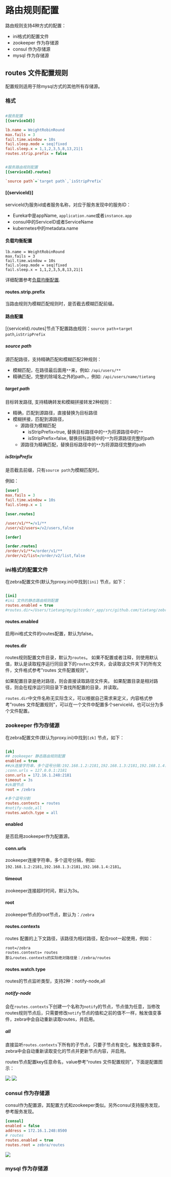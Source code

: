 # 路由规则配置

路由规则支持4种方式的配置：

- ini格式的配置文件
- zookeeper 作为存储源
- consul 作为存储源
- mysql 作为存储源



## routes 文件配置规则

配置规则适用于除mysql方式的其他所有存储源。

### 格式

```ini

#服务配置
[{serviceId}]

lb.name = WeightRobinRound
max.fails = 3
fail.time.window = 10s
fail.sleep.mode = seq|fixed
fail.sleep.x = 1,1,2,3,5,8,13,21|1
routes.strip.prefix = false


#服务路由规则配置
[{serviceId}.routes]

`source path`=`target path`,`isStripPrefix`

```




#### [{serviceId}]
serviceId为服务id或者服务名称，对应于服务发现中的服务ID：

- Eureka中是appName, `application.name`或者`instance.app`
- consul中的ServiceID或者ServiceName
- kubernetes中的metadata.name


#### 负载均衡配置

```
lb.name = WeightRobinRound
max.fails = 3
fail.time.window = 10s
fail.sleep.mode = seq|fixed
fail.sleep.x = 1,1,2,3,5,8,13,21|1
```

详细配置参考[负载均衡配置](<lb.md>).



#### routes.strip.prefix  

当路由规则为模糊匹配规则时，是否截去模糊匹配前缀。


#### 路由配置

[{serviceId}.routes]节点下配置路由规则：`source path`=`target path`,`isStripPrefix`

##### source path

源匹配路径，支持精确匹配和模糊匹配2种规则：

- 模糊匹配，在路径最后面用`**`来，例如: `/api/users/**`
- 精确匹配，完整的除域名之外的path，，例如: `/api/users/name/tietang`

##### target path

目标转发路径, 支持精确转发和模糊拼接转发2种规则：

- 精确，匹配到源路径，直接替换为目标路径
- 模糊拼接，匹配到源路径，
	- 源路径为模糊匹配
		- isStripPrefix=true, 替换目标路径中的`**`为将源路径中的`**`
		- isStripPrefix=false, 替换目标路径中的`**`为将源路径完整的path
	- 源路径为精确匹配，替换目标路径中的`**`为将源路径完整的path
		
##### isStripPrefix

是否截去前缀，只有`source path`为模糊匹配时。




  
例如：

```ini
[user]
max.fails = 3
fail.time.window = 10s
fail.sleep.x = 1

[user.routes]

/user/v1/**=/v1/**
/user/v2/users=/v2/users,false

[order]

[order.routes]
/order/v1/**=/order/v1/**
/order/v2/list=/order/v2/list,false


```




### ini格式的配置文件

在zebra配置文件(默认为proxy.ini)中找到`[ini]` 节点，如下：

```ini

[ini]
#ini 文件的静态路由规则配置
routes.enabled = true
#routes.dir=/Users/tietang/my/gitcode/r_app/src/github.com/tietang/zebra/example/routes

```

#### routes.enabled 

启用ini格式文件的routes配置，默认为false。

#### routes.dir 

routes规则配置文件目录，默认为`routes`。
如果不配置或者注释，则使用默认值，默认是读取程序运行同目录下的`routes`文件夹，会读取该文件夹下的所有文件，文件格式参考"routes 文件配置规则"。
 
如果配置目录是绝对路径，则会直接读取路径文件夹。
如果配置目录是相对路径，则会在程序运行同目录下查找所配置的目录，并读取。

`routes.dir`中文件名称无实际含义，可以根据自己需求来定义，内容格式参考"routes 文件配置规则"，可以在一个文件中配置多个serviceId，也可以分为多个文件配置。


### zookeeper 作为存储源


在zebra配置文件(默认为proxy.ini)中找到`[zk]` 节点，如下：

```ini

[zk]
## zookeeper 静态路由规则配置
enabled = true
##zk连接字符串，多个逗号分隔:192.168.1.2:2181,192.168.1.3:2181,192.168.1.4:2181
;conn.urls = 127.0.0.1:2181
conn.urls = 172.16.1.248:2181
timeout = 3s
#zk跟节点
root = /zebra

#多个逗号分割
routes.contexts = routes
#notify-node,all
routes.watch.type = all

```

#### enabled 

是否启用zookeeper作为配置源。

#### conn.urls 

zookeeper连接字符串，多个逗号分隔，例如: `192.168.1.2:2181,192.168.1.3:2181,192.168.1.4:2181`。

#### timeout

zookeeper连接超时时间，默认为3s。

#### root

zookeeper节点的root节点，默认为：`/zebra`

#### routes.contexts 

routes 配置的上下文路径，该路径为相对路径，配合root一起使用，例如：

```
root=/zebra
routes.contexts= routes
那么routes.contexts的实际绝对路径是：/zebra/routes

```

#### routes.watch.type 

routes的节点监听类型，支持2种：notify-node,all

##### notify-node

会在`routes.contexts`下创建一个名称为`notify`的节点，节点值为任意，当修改routes规则节点后，只需要修改`notify`节点的值和之前的值不一样，触发值变事件，zebra中会自动重新读取routes，并启用。

##### all

直接监听`routes.contexts`下所有的子节点，只要子节点有变化，触发值变事件，zebra中会自动重新读取变化的节点并更新节点内容，并启用。


routes节点配置key任意命名，value参考“routes 文件配置规则”，下面是配置图示：

![](<imgs/zk-routes-1.png>)
![](<imgs/zk-routes.png>)

### consul 作为存储源



consul作为配置源，其配置方式和zookeeper类似。另外consul支持服务发现，参考服务发现。

```ini
[consul]
enabled = false
address = 172.16.1.248:8500
# routes
routes.enabled = true
routes.root = zebra/routes
```




![](<imgs/consul-routes.png>)



### mysql 作为存储源

